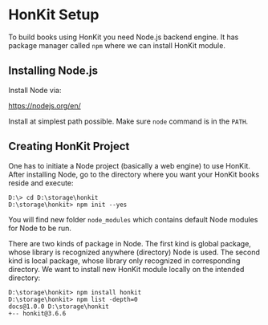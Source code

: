 # HonKit Setup

To build books using HonKit you need Node.js backend engine. It has package manager called `npm` where we can install HonKit module.

## Installing Node.js

Install Node via:

https://nodejs.org/en/

Install at simplest path possible. Make sure `node` command is in the `PATH`.

## Creating HonKit Project

One has to initiate a Node project (basically a web engine) to use HonKit. After installing Node, go to the directory where you want your HonKit books reside and execute:

```
D:\> cd D:\storage\honkit
D:\storage\honkit> npm init --yes
```
You will find new folder `node_modules` which contains default Node modules for Node to be run.

There are two kinds of package in Node. The first kind is global package, whose library is recognized anywhere (directory) Node is used. The second kind is local package, whose library only recognized in corresponding directory. We want to install new HonKit module locally on the intended directory:

```
D:\storage\honkit> npm install honkit
D:\storage\honkit> npm list -depth=0
docs@1.0.0 D:\storage\honkit
+-- honkit@3.6.6
```
